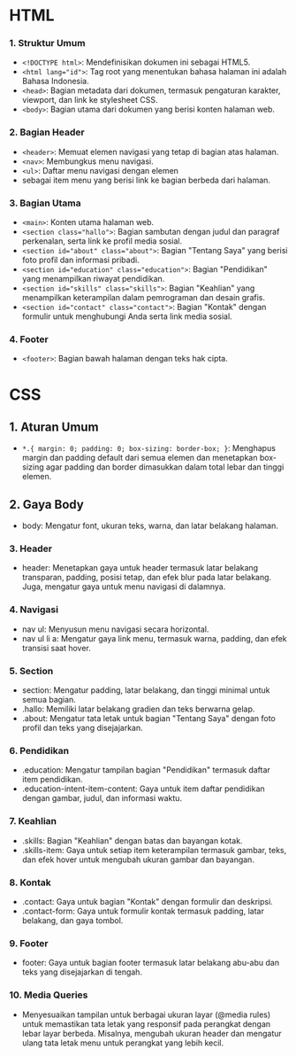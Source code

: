 # HTML
### 1. Struktur Umum
- `<!DOCTYPE html>`: Mendefinisikan dokumen ini sebagai HTML5.
- `<html lang="id">`: Tag root yang menentukan bahasa halaman ini adalah Bahasa Indonesia.
- `<head>`: Bagian metadata dari dokumen, termasuk pengaturan karakter, viewport, dan link ke stylesheet CSS.
- `<body>`: Bagian utama dari dokumen yang berisi konten halaman web.

### 2. Bagian Header
- `<header>`: Memuat elemen navigasi yang tetap di bagian atas halaman.
- `<nav>`: Membungkus menu navigasi.
- `<ul>`: Daftar menu navigasi dengan elemen <li> sebagai item menu yang berisi link ke bagian berbeda dari halaman.

### 3. Bagian Utama
- `<main>`: Konten utama halaman web.
- `<section class="hallo">`: Bagian sambutan dengan judul dan paragraf perkenalan, serta link ke profil media sosial.
- `<section id="about" class="about">`: Bagian "Tentang Saya" yang berisi foto profil dan informasi pribadi.
- `<section id="education" class="education">`: Bagian "Pendidikan" yang menampilkan riwayat pendidikan.
- `<section id="skills" class="skills">`: Bagian "Keahlian" yang menampilkan keterampilan dalam pemrograman dan desain grafis.
- `<section id="contact" class="contact">`: Bagian "Kontak" dengan formulir untuk menghubungi Anda serta link media sosial.

### 4. Footer
- `<footer>`: Bagian bawah halaman dengan teks hak cipta.

# CSS 
## 1. Aturan Umum
- `*.{ margin: 0; padding: 0; box-sizing: border-box; }`: Menghapus margin dan padding default dari semua elemen dan menetapkan box-sizing agar padding dan border dimasukkan dalam total lebar dan tinggi elemen.

## 2. Gaya Body
- body: Mengatur font, ukuran teks, warna, dan latar belakang halaman.
  
### 3. Header
- header: Menetapkan gaya untuk header termasuk latar belakang transparan, padding, posisi tetap, dan efek blur pada latar belakang. Juga, mengatur gaya untuk menu navigasi di dalamnya.

### 4. Navigasi
- nav ul: Menyusun menu navigasi secara horizontal.
- nav ul li a: Mengatur gaya link menu, termasuk warna, padding, dan efek transisi saat hover.

### 5. Section
- section: Mengatur padding, latar belakang, dan tinggi minimal untuk semua bagian.
- .hallo: Memiliki latar belakang gradien dan teks berwarna gelap.
- .about: Mengatur tata letak untuk bagian "Tentang Saya" dengan foto profil dan teks yang disejajarkan.

### 6. Pendidikan
- .education: Mengatur tampilan bagian "Pendidikan" termasuk daftar item pendidikan.
- .education-intent-item-content: Gaya untuk item daftar pendidikan dengan gambar, judul, dan informasi waktu.

### 7. Keahlian
- .skills: Bagian "Keahlian" dengan batas dan bayangan kotak.
- .skills-item: Gaya untuk setiap item keterampilan termasuk gambar, teks, dan efek hover untuk mengubah ukuran gambar dan bayangan.

### 8. Kontak
- .contact: Gaya untuk bagian "Kontak" dengan formulir dan deskripsi.
- .contact-form: Gaya untuk formulir kontak termasuk padding, latar belakang, dan gaya tombol.

### 9. Footer
- footer: Gaya untuk bagian footer termasuk latar belakang abu-abu dan teks yang disejajarkan di tengah.

### 10. Media Queries
- Menyesuaikan tampilan untuk berbagai ukuran layar (@media rules) untuk memastikan tata letak yang responsif pada perangkat dengan lebar layar berbeda. Misalnya, mengubah ukuran header dan mengatur ulang tata letak menu untuk perangkat yang lebih kecil.
